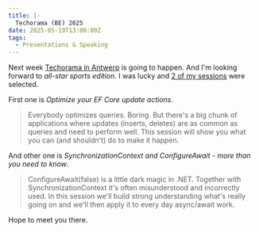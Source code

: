 ```yaml
---
title: |-
  Techorama (BE) 2025
date: 2025-05-19T13:00:00Z
tags:
  - Presentations & Speaking
---
```

Next week [Techorama in Antwerp][1] is going to happen. And I'm looking forward to _all-star sports edition_. I was lucky and [2 of my sessions][2] were selected.

<!-- excerpt -->

First one is _Optimize your EF Core update actions_.

> Everybody optimizes queries. Boring. But there's a big chunk of applications where updates (inserts, deletes) are as common as queries and need to perform well. This session will show you what you can (and shouldn't) do to make it happen.

And other one is _SynchronizationContext and ConfigureAwait - more than you need to know_.

> ConfigureAwait(false) is a little dark magic in .NET. Together with SynchronizationContext it's often misunderstood and incorrectly used. In this session we'll build strong understanding what's really going on and we'll then apply it to every day async/await work.

Hope to meet you there.

[1]: https://techorama.be/
[2]: https://techorama.be/speakers/speaker/jiri-cincura/